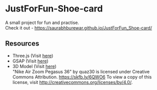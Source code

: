 # JustForFun-Shoe-card

A small project for fun and practise.  
Check it out - https://saurabhburewar.github.io/JustForFun_Shoe-card/

## Resources
- Three.js (Visit [here](https://threejs.org/))
- GSAP (Visit [here](https://greensock.com/gsap/))
- 3D Model (Visit [here](https://sketchfab.com/3d-models/nike-air-zoom-pegasus-36-00fd99e778c244c3bd3b65f99dad7cb2))  
  "Nike Air Zoom Pegasus 36" by quaz30 is licensed under Creative Commons Attribution. https://skfb.ly/6QWO6 To view a copy of this license, visit     http://creativecommons.org/licenses/by/4.0/.

